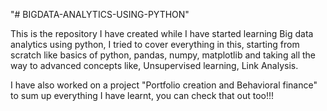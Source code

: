 "# BIGDATA-ANALYTICS-USING-PYTHON" 



This is the repository I have  created while I have started learning Big data analytics using python,
I tried to cover everything in this, starting from scratch like basics of python, pandas, numpy, matplotlib and taking all the way to advanced concepts like, Unsupervised learning, Link Analysis.


I have also worked on a project "Portfolio creation and Behavioral finance" to sum up everything I have learnt, you can check that out too!!!
